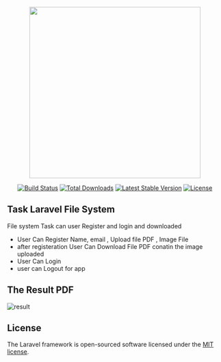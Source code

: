 <p align="center"><img src="https://res.cloudinary.com/dtfbvvkyp/image/upload/v1566331377/laravel-logolockup-cmyk-red.svg" width="400"></p>

<p align="center">
<a href="https://travis-ci.org/laravel/framework"><img src="https://travis-ci.org/laravel/framework.svg" alt="Build Status"></a>
<a href="https://packagist.org/packages/laravel/framework"><img src="https://poser.pugx.org/laravel/framework/d/total.svg" alt="Total Downloads"></a>
<a href="https://packagist.org/packages/laravel/framework"><img src="https://poser.pugx.org/laravel/framework/v/stable.svg" alt="Latest Stable Version"></a>
<a href="https://packagist.org/packages/laravel/framework"><img src="https://poser.pugx.org/laravel/framework/license.svg" alt="License"></a>
</p>

## Task Laravel File System 

File system Task can user Register and login and downloaded 

- User Can Register Name, email , Upload  file PDF  , Image  File 
-  after registeration User Can Download File PDF conatin the image uploaded 
- User Can Login 
- user can Logout for app 

## The Result PDF 

![result](https://user-images.githubusercontent.com/16577068/79258083-e6bdb380-7e8a-11ea-89f0-311b52f9ed46.PNG)


## License

The Laravel framework is open-sourced software licensed under the [MIT license](https://opensource.org/licenses/MIT).
